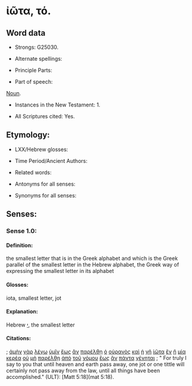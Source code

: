 # ἰῶτα, τό.

<!-- Status: S3=Needs2ndReview -->
<!-- Lexica used for edits: BDAG, LN, FFM, A-S  -->

## Word data

* Strongs: G25030.

* Alternate spellings:

* Principle Parts: 

* Part of speech: 

[Noun](http://ugg.readthedocs.io/en/latest/noun.html).

* Instances in the New Testament: 1.

* All Scriptures cited: Yes.

## Etymology: 

* LXX/Hebrew glosses: 

* Time Period/Ancient Authors: 

* Related words: 

* Antonyms for all senses:

* Synonyms for all senses: 

## Senses:

### Sense  1.0: 

#### Definition: 

the smallest letter that is in the Greek alphabet and which is the Greek parallel of the smallest letter in the Hebrew alphabet, the Greek way of expressing the smallest letter in its alphabet

#### Glosses:

iota, smallest letter, jot

#### Explanation:

Hebrew [י](//en-uhal/H3027),  the smallest letter

#### Citations: 

; [ἀμὴν](../G02810/01.md) [γὰρ](../G10630/01.md) [λέγω](../G30040/01.md) [ὑμῖν](../G47710/01.md) [ἕως](../G21930/01.md) [ἂν](../G03020/01.md) [παρέλθῃ](../G39280/01.md) [ὁ](../G35880/01.md) [οὐρανὸς](../G37720/01.md) [καὶ](../G25320/01.md) [ἡ](../G35880/01.md) [γῆ](../G10930/01.md) [ἰῶτα](../G25030/01.md) [ἓν](../G15200/01.md) [ἢ](../G22280/01.md) [μία](../G15200/01.md) [κερέα](../G27620/01.md) [οὐ](../G37560/01.md) [μὴ](../G33610/01.md) [παρέλθῃ](../G39280/01.md) [ἀπὸ](../G05750/01.md) [τοῦ](../G35880/01.md) [νόμου](../G35510/01.md) [ἕως](../G21930/01.md) [ἂν](../G03020/01.md) [πάντα](../G39560/01.md) [γένηται](../G10960/01.md)
; " For truly I say to you that until heaven and earth pass away, one jot or one tittle will certainly not pass away from the law, until all things have been accomplished." (ULT): 
[Matt 5:18](mat 5:18).
